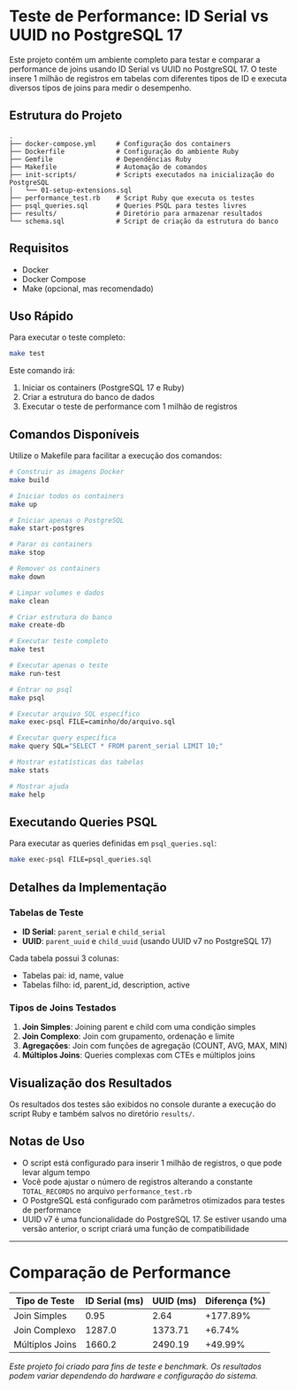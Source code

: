 # Teste de Performance: ID Serial vs UUID no PostgreSQL 17

Este projeto contém um ambiente completo para testar e comparar a performance de joins usando ID Serial vs UUID no PostgreSQL 17. O teste insere 1 milhão de registros em tabelas com diferentes tipos de ID e executa diversos tipos de joins para medir o desempenho.

## Estrutura do Projeto

```
.
├── docker-compose.yml     # Configuração dos containers
├── Dockerfile             # Configuração do ambiente Ruby
├── Gemfile                # Dependências Ruby
├── Makefile               # Automação de comandos
├── init-scripts/          # Scripts executados na inicialização do PostgreSQL
│   └── 01-setup-extensions.sql
├── performance_test.rb    # Script Ruby que executa os testes
├── psql_queries.sql       # Queries PSQL para testes livres
├── results/               # Diretório para armazenar resultados
└── schema.sql             # Script de criação da estrutura do banco
```

## Requisitos

- Docker
- Docker Compose
- Make (opcional, mas recomendado)

## Uso Rápido

Para executar o teste completo:

```bash
make test
```

Este comando irá:
1. Iniciar os containers (PostgreSQL 17 e Ruby)
2. Criar a estrutura do banco de dados
3. Executar o teste de performance com 1 milhão de registros

## Comandos Disponíveis

Utilize o Makefile para facilitar a execução dos comandos:

```bash
# Construir as imagens Docker
make build

# Iniciar todos os containers
make up

# Iniciar apenas o PostgreSQL
make start-postgres

# Parar os containers
make stop

# Remover os containers
make down

# Limpar volumes e dados
make clean

# Criar estrutura do banco
make create-db

# Executar teste completo
make test

# Executar apenas o teste
make run-test

# Entrar no psql
make psql

# Executar arquivo SQL específico
make exec-psql FILE=caminho/do/arquivo.sql

# Executar query específica
make query SQL="SELECT * FROM parent_serial LIMIT 10;"

# Mostrar estatísticas das tabelas
make stats

# Mostrar ajuda
make help
```

## Executando Queries PSQL

Para executar as queries definidas em `psql_queries.sql`:

```bash
make exec-psql FILE=psql_queries.sql
```

## Detalhes da Implementação

### Tabelas de Teste

- **ID Serial**: `parent_serial` e `child_serial`
- **UUID**: `parent_uuid` e `child_uuid` (usando UUID v7 no PostgreSQL 17)

Cada tabela possui 3 colunas:
- Tabelas pai: id, name, value
- Tabelas filho: id, parent_id, description, active

### Tipos de Joins Testados

1. **Join Simples**: Joining parent e child com uma condição simples
2. **Join Complexo**: Join com grupamento, ordenação e limite
3. **Agregações**: Join com funções de agregação (COUNT, AVG, MAX, MIN)
4. **Múltiplos Joins**: Queries complexas com CTEs e múltiplos joins

## Visualização dos Resultados

Os resultados dos testes são exibidos no console durante a execução do script Ruby e também salvos no diretório `results/`.

## Notas de Uso

- O script está configurado para inserir 1 milhão de registros, o que pode levar algum tempo
- Você pode ajustar o número de registros alterando a constante `TOTAL_RECORDS` no arquivo `performance_test.rb`
- O PostgreSQL está configurado com parâmetros otimizados para testes de performance
- UUID v7 é uma funcionalidade do PostgreSQL 17. Se estiver usando uma versão anterior, o script criará uma função de compatibilidade

---

# Comparação de Performance

| Tipo de Teste   | ID Serial (ms) | UUID (ms) | Diferença (%) |
|-----------------|----------------|-----------|---------------|
| Join Simples    | 0.95           | 2.64      | +177.89%      |
| Join Complexo   | 1287.0         | 1373.71   | +6.74%        |
| Múltiplos Joins | 1660.2         | 2490.19   | +49.99%       |

*Este projeto foi criado para fins de teste e benchmark. Os resultados podem variar dependendo do hardware e configuração do sistema.*
